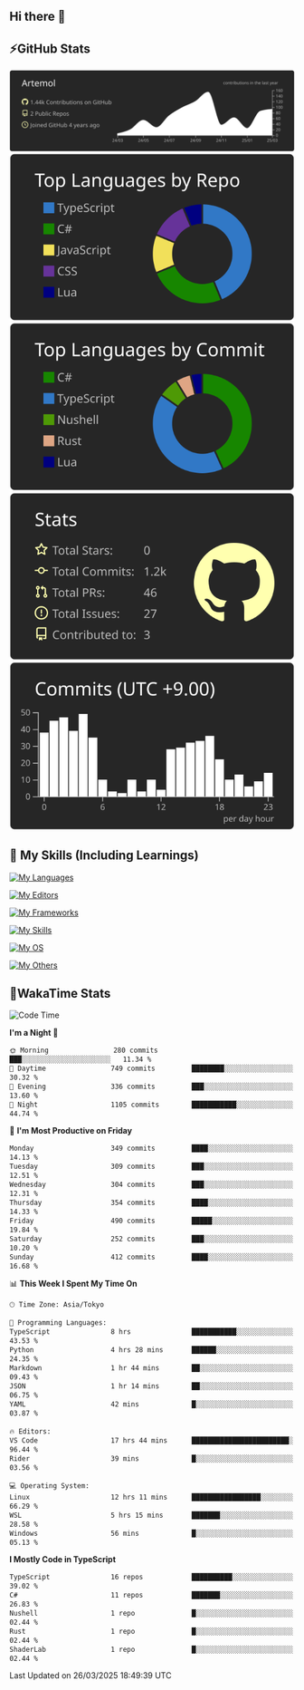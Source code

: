 ## Hi there 👋
<!--
**Artemol/Artemol** is a ✨ _special_ ✨ repository because its `README.md` (this file) appears on your GitHub profile.

Here are some ideas to get you started:

- 🔭 I’m currently working on ...
- 🌱 I’m currently learning ...
- 👯 I’m looking to collaborate on ...
- 🤔 I’m looking for help with ...
- 💬 Ask me about ...
- 📫 How to reach me: ...
- 😄 Pronouns: ...
- ⚡ Fun fact: ...
-->

## ⚡GitHub Stats
[![](https://raw.githubusercontent.com/Artemol/Artemol/main/profile-summary-card-output/apprentice/0-profile-details.svg)](https://github.com/vn7n24fzkq/github-profile-summary-cards)
[![](https://raw.githubusercontent.com/Artemol/Artemol/main/profile-summary-card-output/apprentice/1-repos-per-language.svg)](https://github.com/vn7n24fzkq/github-profile-summary-cards) [![](https://raw.githubusercontent.com/Artemol/Artemol/main/profile-summary-card-output/apprentice/2-most-commit-language.svg)](https://github.com/vn7n24fzkq/github-profile-summary-cards)
[![](https://raw.githubusercontent.com/Artemol/Artemol/main/profile-summary-card-output/apprentice/3-stats.svg)](https://github.com/vn7n24fzkq/github-profile-summary-cards) [![](https://raw.githubusercontent.com/Artemol/Artemol/main/profile-summary-card-output/apprentice/4-productive-time.svg)](https://github.com/vn7n24fzkq/github-profile-summary-cards)

## 🌱 My Skills (Including Learnings)

<!--
### Languages
-->
[![My Languages](https://skillicons.dev/icons?i=ts,py,cs,dotnet,rust,go,c,matlab,css)](https://skillicons.dev)

<!--
### Editors
-->
[![My Editors](https://skillicons.dev/icons?i=vscode,neovim,vim,visualstudio,idea)](https://skillicons.dev)

<!--
### Frameworks
-->
[![My Frameworks](https://skillicons.dev/icons?i=react,nestjs,vite,tailwind,tauri,electron,remix,nextjs,fastapi)](https://skillicons.dev)

<!--
### Tools
-->
[![My Skills](https://skillicons.dev/icons?i=git,nodejs,docker,unity,postman,bun,discord,cloudflare,bash,prometheus,grafana,obsidian)](https://skillicons.dev)

<!--
### OS
-->
[![My OS](https://skillicons.dev/icons?i=windows,ubuntu)](https://skillicons.dev)

<!--
### Others
-->
[![My Others](https://skillicons.dev/icons?i=github,raspberrypi,gcp)](https://skillicons.dev)

## 💬WakaTime Stats
<!--START_SECTION:waka-->
![Code Time](http://img.shields.io/badge/Code%20Time-505%20hrs%2048%20mins-blue)

**I'm a Night 🦉** 

```text
🌞 Morning                280 commits         ███░░░░░░░░░░░░░░░░░░░░░░   11.34 % 
🌆 Daytime                749 commits         ████████░░░░░░░░░░░░░░░░░   30.32 % 
🌃 Evening                336 commits         ███░░░░░░░░░░░░░░░░░░░░░░   13.60 % 
🌙 Night                  1105 commits        ███████████░░░░░░░░░░░░░░   44.74 % 
```
📅 **I'm Most Productive on Friday** 

```text
Monday                   349 commits         ████░░░░░░░░░░░░░░░░░░░░░   14.13 % 
Tuesday                  309 commits         ███░░░░░░░░░░░░░░░░░░░░░░   12.51 % 
Wednesday                304 commits         ███░░░░░░░░░░░░░░░░░░░░░░   12.31 % 
Thursday                 354 commits         ████░░░░░░░░░░░░░░░░░░░░░   14.33 % 
Friday                   490 commits         █████░░░░░░░░░░░░░░░░░░░░   19.84 % 
Saturday                 252 commits         ███░░░░░░░░░░░░░░░░░░░░░░   10.20 % 
Sunday                   412 commits         ████░░░░░░░░░░░░░░░░░░░░░   16.68 % 
```


📊 **This Week I Spent My Time On** 

```text
🕑︎ Time Zone: Asia/Tokyo

💬 Programming Languages: 
TypeScript               8 hrs               ███████████░░░░░░░░░░░░░░   43.53 % 
Python                   4 hrs 28 mins       ██████░░░░░░░░░░░░░░░░░░░   24.35 % 
Markdown                 1 hr 44 mins        ██░░░░░░░░░░░░░░░░░░░░░░░   09.43 % 
JSON                     1 hr 14 mins        ██░░░░░░░░░░░░░░░░░░░░░░░   06.75 % 
YAML                     42 mins             █░░░░░░░░░░░░░░░░░░░░░░░░   03.87 % 

🔥 Editors: 
VS Code                  17 hrs 44 mins      ████████████████████████░   96.44 % 
Rider                    39 mins             █░░░░░░░░░░░░░░░░░░░░░░░░   03.56 % 

💻 Operating System: 
Linux                    12 hrs 11 mins      █████████████████░░░░░░░░   66.29 % 
WSL                      5 hrs 15 mins       ███████░░░░░░░░░░░░░░░░░░   28.58 % 
Windows                  56 mins             █░░░░░░░░░░░░░░░░░░░░░░░░   05.13 % 
```

**I Mostly Code in TypeScript** 

```text
TypeScript               16 repos            ██████████░░░░░░░░░░░░░░░   39.02 % 
C#                       11 repos            ███████░░░░░░░░░░░░░░░░░░   26.83 % 
Nushell                  1 repo              █░░░░░░░░░░░░░░░░░░░░░░░░   02.44 % 
Rust                     1 repo              █░░░░░░░░░░░░░░░░░░░░░░░░   02.44 % 
ShaderLab                1 repo              █░░░░░░░░░░░░░░░░░░░░░░░░   02.44 % 
```




 Last Updated on 26/03/2025 18:49:39 UTC
<!--END_SECTION:waka-->
